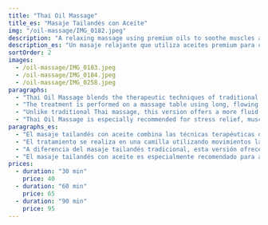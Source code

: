 ```yaml
---
title: "Thai Oil Massage"
title_es: "Masaje Tailandés con Aceite"
img: "/oil-massage/IMG_0182.jpeg"
description: "A relaxing massage using premium oils to soothe muscles and nourish your skin."
description_es: "Un masaje relajante que utiliza aceites premium para calmar los músculos y nutrir tu piel."
sortOrder: 2
images:
  - /oil-massage/IMG_0183.jpeg
  - /oil-massage/IMG_0184.jpeg
  - /oil-massage/IMG_0258.jpeg
paragraphs:
  - "Thai Oil Massage blends the therapeutic techniques of traditional Thai massage with the soothing properties of aromatic oils. This style is perfect for those seeking both physical relief and deep relaxation."
  - "The treatment is performed on a massage table using long, flowing strokes, gentle kneading, and acupressure, all while nourishing oils are worked into the skin. The therapist adapts the pressure to your comfort, helping to release muscle tension and calm the nervous system."
  - "Unlike traditional Thai massage, this version offers a more fluid and tranquil experience, making it ideal for anyone who prefers a gentler approach. The oils not only help reduce friction during the massage but also hydrate the skin, leaving it soft, smooth, and lightly scented."
  - "Thai Oil Massage is especially recommended for stress relief, muscle fatigue, and overall well-being. It's a perfect choice if you want to unwind, disconnect, and enjoy a moment of peace and care."
paragraphs_es:
  - "El masaje tailandés con aceite combina las técnicas terapéuticas del masaje tailandés tradicional con las propiedades calmantes de los aceites aromáticos. Este estilo es perfecto para quienes buscan alivio físico y relajación profunda."
  - "El tratamiento se realiza en una camilla utilizando movimientos largos y fluidos, amasamientos suaves y acupresión, mientras se aplican aceites nutritivos en la piel. El terapeuta adapta la presión según tu comodidad, ayudando a liberar la tensión muscular y calmar el sistema nervioso."
  - "A diferencia del masaje tailandés tradicional, esta versión ofrece una experiencia más fluida y tranquila, ideal para quienes prefieren un enfoque más suave. Los aceites no solo reducen la fricción durante el masaje, sino que también hidratan la piel, dejándola suave, tersa y ligeramente perfumada."
  - "El masaje tailandés con aceite es especialmente recomendado para aliviar el estrés, la fatiga muscular y el bienestar general. Es una opción perfecta si deseas relajarte, desconectar y disfrutar de un momento de paz y cuidado."
prices:
  - duration: "30 min"
    price: 40
  - duration: "60 min"
    price: 65
  - duration: "90 min"
    price: 95
---
```

